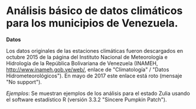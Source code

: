 # Análisis básico de datos climáticos para los municipios de Venezuela.

**Datos**

Los datos originales de las estaciones climáticas fueron descargados en octubre 2015 de la página del Instituto Nacional de Meteorología e Hidrología de la República Bolivariana de Venezuela (INAMEH, http://www.inameh.gob.ve/web/, enlace de "Climatología" / "Datos Hidrometeorológicos"). En mayo de 2017 este enlace está roto (mensaje "No support").

*Ejemplos*: 
Se muestran ejemplos de los análisis para el estado Zulia usando el software estadístico R (versión 3.3.2 "Sincere Pumpkin Patch").
